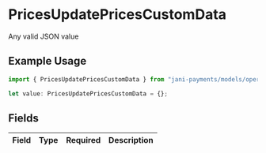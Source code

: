 # PricesUpdatePricesCustomData

Any valid JSON value

## Example Usage

```typescript
import { PricesUpdatePricesCustomData } from "jani-payments/models/operations";

let value: PricesUpdatePricesCustomData = {};
```

## Fields

| Field       | Type        | Required    | Description |
| ----------- | ----------- | ----------- | ----------- |